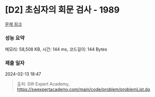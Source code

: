 # [D2] 초심자의 회문 검사 - 1989 

[문제 링크](https://swexpertacademy.com/main/code/problem/problemDetail.do?contestProbId=AV5PyTLqAf4DFAUq) 

### 성능 요약

메모리: 58,508 KB, 시간: 144 ms, 코드길이: 144 Bytes

### 제출 일자

2024-02-13 18:47



> 출처: SW Expert Academy, https://swexpertacademy.com/main/code/problem/problemList.do